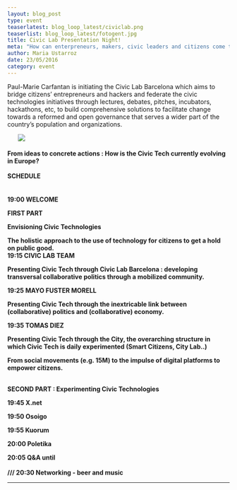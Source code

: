 ```yaml
---
layout: blog_post
type: event
teaserlatest: blog_loop_latest/civiclab.png
teaserlist: blog_loop_latest/fotogent.jpg
title: Civic Lab Presentation Night!
meta: "How can enterpreneurs, makers, civic leaders and citizens come together with new projects? How collaborative economy is fundamentally linked to collaborative politics? How can Civic Tech help citizens to make public administration innovate in public policy? This and more is what Civic Lab is going to present next 31st of May at Fab Lab Barcelona."
author: Maria Ustarroz
date: 23/05/2016
category: event
---
```




Paul-Marie Carfantan is initiating the Civic Lab Barcelona which aims to bridge citizens’ entrepreneurs and hackers and federate the civic technologies initiatives through lectures, debates, pitches, incubators, hackathons, etc, to build comprehensive solutions to facilitate change towards a reformed and open governance that serves a wider part of the country’s population and organizations.


<ul><img src= "http://www.fablabbcn.org/img/blog/blog_loop_latest/fotogent.jpg" align="middle"> </img></ul>


<h4>From ideas to concrete actions : How is the Civic Tech currently evolving in Europe?<br>
<br>
SCHEDULE</h4>
<br>
<strong>19:00 WELCOME

<strong>FIRST PART </strong>

<strong>Envisioning Civic Technologies</strong><br>

The holistic approach to the use of technology for citizens to get a hold on public good.
<br>
<strong>19:15 CIVIC LAB TEAM</strong><br>

Presenting Civic Tech through Civic Lab Barcelona : developing transversal collaborative politics through a mobilized community.<br>

<strong>19:25 MAYO FUSTER MORELL </strong><br>

Presenting Civic Tech through the inextricable link between (collaborative) politics and (collaborative) economy.

<strong>19:35 TOMAS DIEZ</strong><br>

Presenting Civic Tech through the City, the overarching structure in which Civic Tech is daily experimented (Smart Citizens, City Lab..)<br>

From social movements (e.g. 15M) to the impulse of digital platforms to empower citizens.<br>

<br>
<strong>SECOND PART : Experimenting Civic Technologies</strong>

<strong>19:45 X.net</strong><br>

<strong>19:50 Osoigo</strong><br>

<strong>19:55 Kuorum</strong><br>

<strong>20:00 Poletika</strong><br>

<strong>20:05 Q&A until </strong><br>
<br>
<strong>/// 20:30 Networking - beer and music</strong>





---